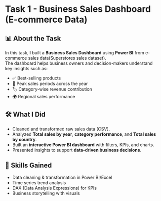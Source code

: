 # Task 1 - Business Sales Dashboard (E-commerce Data)

## 📊 About the Task
In this task, I built a **Business Sales Dashboard** using **Power BI** from e-commerce sales data(Superstores sales dataset).  
The dashboard helps business owners and decision-makers understand key insights such as:

- ✅ Best-selling products
- 📆 Peak sales periods across the year
- 🏷️ Category-wise revenue contribution
- 🌍 Regional sales performance

## 🛠️ What I Did
- Cleaned and transformed raw sales data (CSV).
- Analyzed **Total sales by year**, **category performance**, and **Total sales by country**.
- Built an **interactive Power BI dashboard** with filters, KPIs, and charts.
- Presented insights to support **data-driven business decisions**.

## 🎯 Skills Gained
- Data cleaning & transformation in Power BI/Excel  
- Time series trend analysis  
- DAX (Data Analysis Expressions) for KPIs  
- Business storytelling with visuals  


